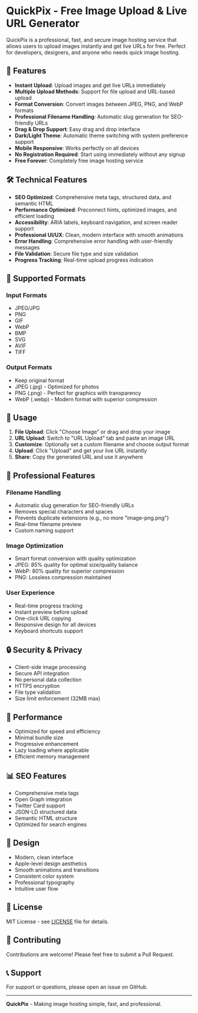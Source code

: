 # QuickPix - Free Image Upload & Live URL Generator

QuickPix is a professional, fast, and secure image hosting service that allows users to upload images instantly and get live URLs for free. Perfect for developers, designers, and anyone who needs quick image hosting.

## 🚀 Features

- **Instant Upload**: Upload images and get live URLs immediately
- **Multiple Upload Methods**: Support for file upload and URL-based upload
- **Format Conversion**: Convert images between JPEG, PNG, and WebP formats
- **Professional Filename Handling**: Automatic slug generation for SEO-friendly URLs
- **Drag & Drop Support**: Easy drag and drop interface
- **Dark/Light Theme**: Automatic theme switching with system preference support
- **Mobile Responsive**: Works perfectly on all devices
- **No Registration Required**: Start using immediately without any signup
- **Free Forever**: Completely free image hosting service

## 🛠️ Technical Features

- **SEO Optimized**: Comprehensive meta tags, structured data, and semantic HTML
- **Performance Optimized**: Preconnect hints, optimized images, and efficient loading
- **Accessibility**: ARIA labels, keyboard navigation, and screen reader support
- **Professional UI/UX**: Clean, modern interface with smooth animations
- **Error Handling**: Comprehensive error handling with user-friendly messages
- **File Validation**: Secure file type and size validation
- **Progress Tracking**: Real-time upload progress indication

## 📱 Supported Formats

### Input Formats
- JPEG/JPG
- PNG
- GIF
- WebP
- BMP
- SVG
- AVIF
- TIFF

### Output Formats
- Keep original format
- JPEG (.jpg) - Optimized for photos
- PNG (.png) - Perfect for graphics with transparency
- WebP (.webp) - Modern format with superior compression

## 🔧 Usage

1. **File Upload**: Click "Choose Image" or drag and drop your image
2. **URL Upload**: Switch to "URL Upload" tab and paste an image URL
3. **Customize**: Optionally set a custom filename and choose output format
4. **Upload**: Click "Upload" and get your live URL instantly
5. **Share**: Copy the generated URL and use it anywhere

## 🌟 Professional Features

### Filename Handling
- Automatic slug generation for SEO-friendly URLs
- Removes special characters and spaces
- Prevents duplicate extensions (e.g., no more "image-png.png")
- Real-time filename preview
- Custom naming support

### Image Optimization
- Smart format conversion with quality optimization
- JPEG: 85% quality for optimal size/quality balance
- WebP: 80% quality for superior compression
- PNG: Lossless compression maintained

### User Experience
- Real-time progress tracking
- Instant preview before upload
- One-click URL copying
- Responsive design for all devices
- Keyboard shortcuts support

## 🔒 Security & Privacy

- Client-side image processing
- Secure API integration
- No personal data collection
- HTTPS encryption
- File type validation
- Size limit enforcement (32MB max)

## 🚀 Performance

- Optimized for speed and efficiency
- Minimal bundle size
- Progressive enhancement
- Lazy loading where applicable
- Efficient memory management

## 📊 SEO Features

- Comprehensive meta tags
- Open Graph integration
- Twitter Card support
- JSON-LD structured data
- Semantic HTML structure
- Optimized for search engines

## 🎨 Design

- Modern, clean interface
- Apple-level design aesthetics
- Smooth animations and transitions
- Consistent color system
- Professional typography
- Intuitive user flow

## 📄 License

MIT License - see [LICENSE](LICENSE) file for details.

## 🤝 Contributing

Contributions are welcome! Please feel free to submit a Pull Request.

## 📞 Support

For support or questions, please open an issue on GitHub.

---

**QuickPix** - Making image hosting simple, fast, and professional.